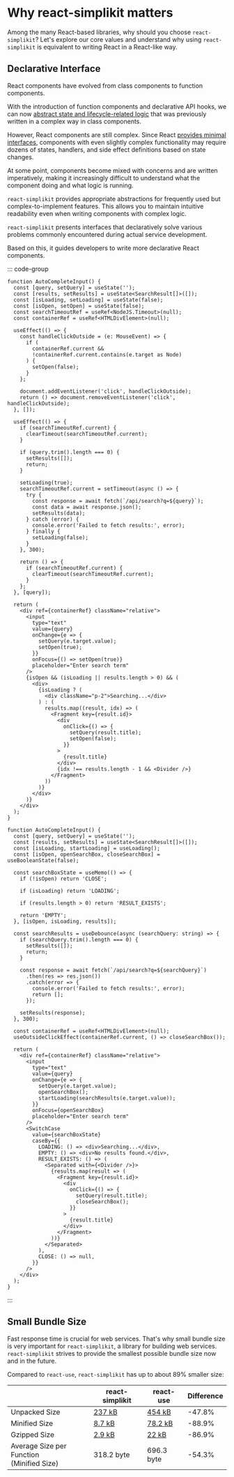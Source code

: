 # Why react-simplikit matters

Among the many React-based libraries, why should you choose `react-simplikit`? Let's explore our core values and understand why using `react-simplikit` is equivalent to writing React in a React-like way.

## Declarative Interface

React components have evolved from class components to function components.

With the introduction of function components and declarative API hooks, we can now [abstract state and lifecycle-related logic](https://legacy.reactjs.org/docs/hooks-intro.html#its-hard-to-reuse-stateful-logic-between-components) that was previously written in a complex way in class components.

However, React components are still complex. Since React [provides minimal interfaces](https://legacy.reactjs.org/docs/design-principles.html#common-abstraction), components with even slightly complex functionality may require dozens of states, handlers, and side effect definitions based on state changes.

At some point, components become mixed with concerns and are written imperatively, making it increasingly difficult to understand what the component doing and what logic is running.

`react-simplikit` provides appropriate abstractions for frequently used but complex-to-implement features. This allows you to maintain intuitive readability even when writing components with complex logic.

`react-simplikit` presents interfaces that declaratively solve various problems commonly encountered during actual service development.

Based on this, it guides developers to write more declarative React components.

::: code-group

```tsx [without-react-simplikit.tsx]
function AutoCompleteInput() {
  const [query, setQuery] = useState('');
  const [results, setResults] = useState<SearchResult[]>([]);
  const [isLoading, setLoading] = useState(false);
  const [isOpen, setOpen] = useState(false);
  const searchTimeoutRef = useRef<NodeJS.Timeout>(null);
  const containerRef = useRef<HTMLDivElement>(null);

  useEffect(() => {
    const handleClickOutside = (e: MouseEvent) => {
      if (
        containerRef.current &&
        !containerRef.current.contains(e.target as Node)
      ) {
        setOpen(false);
      }
    };

    document.addEventListener('click', handleClickOutside);
    return () => document.removeEventListener('click', handleClickOutside);
  }, []);

  useEffect(() => {
    if (searchTimeoutRef.current) {
      clearTimeout(searchTimeoutRef.current);
    }

    if (query.trim().length === 0) {
      setResults([]);
      return;
    }

    setLoading(true);
    searchTimeoutRef.current = setTimeout(async () => {
      try {
        const response = await fetch(`/api/search?q=${query}`);
        const data = await response.json();
        setResults(data);
      } catch (error) {
        console.error('Failed to fetch results:', error);
      } finally {
        setLoading(false);
      }
    }, 300);

    return () => {
      if (searchTimeoutRef.current) {
        clearTimeout(searchTimeoutRef.current);
      }
    };
  }, [query]);

  return (
    <div ref={containerRef} className="relative">
      <input
        type="text"
        value={query}
        onChange={e => {
          setQuery(e.target.value);
          setOpen(true);
        }}
        onFocus={() => setOpen(true)}
        placeholder="Enter search term"
      />
      {isOpen && (isLoading || results.length > 0) && (
        <div>
          {isLoading ? (
            <div className="p-2">Searching...</div>
          ) : (
            results.map((result, idx) => (
              <Fragment key={result.id}>
                <div
                  onClick={() => {
                    setQuery(result.title);
                    setOpen(false);
                  }}
                >
                  {result.title}
                </div>
                {idx !== results.length - 1 && <Divider />}
              </Fragment>
            ))
          )}
        </div>
      )}
    </div>
  );
}
```

```tsx [with-react-simplikit.tsx]
function AutoCompleteInput() {
  const [query, setQuery] = useState('');
  const [results, setResults] = useState<SearchResult[]>([]);
  const [isLoading, startLoading] = useLoading();
  const [isOpen, openSearchBox, closeSearchBox] = useBooleanState(false);

  const searchBoxState = useMemo(() => {
    if (!isOpen) return 'CLOSE';

    if (isLoading) return 'LOADING';

    if (results.length > 0) return 'RESULT_EXISTS';

    return 'EMPTY';
  }, [isOpen, isLoading, results]);

  const searchResults = useDebounce(async (searchQuery: string) => {
    if (searchQuery.trim().length === 0) {
      setResults([]);
      return;
    }

    const response = await fetch(`/api/search?q=${searchQuery}`)
      .then(res => res.json())
      .catch(error => {
        console.error('Failed to fetch results:', error);
        return [];
      });

    setResults(response);
  }, 300);

  const containerRef = useRef<HTMLDivElement>(null);
  useOutsideClickEffect(containerRef.current, () => closeSearchBox());

  return (
    <div ref={containerRef} className="relative">
      <input
        type="text"
        value={query}
        onChange={e => {
          setQuery(e.target.value);
          openSearchBox();
          startLoading(searchResults(e.target.value));
        }}
        onFocus={openSearchBox}
        placeholder="Enter search term"
      />
      <SwitchCase
        value={searchBoxState}
        caseBy={{
          LOADING: () => <div>Searching...</div>,
          EMPTY: () => <div>No results found.</div>,
          RESULT_EXISTS: () => (
            <Separated with={<Divider />}>
              {results.map(result => (
                <Fragment key={result.id}>
                  <div
                    onClick={() => {
                      setQuery(result.title);
                      closeSearchBox();
                    }}
                  >
                    {result.title}
                  </div>
                </Fragment>
              ))}
            </Separated>
          ),
          CLOSE: () => null,
        }}
      />
    </div>
  );
}
```

:::

## Small Bundle Size

Fast response time is crucial for web services. That's why small bundle size is very important for `react-simplikit`, a library for building web services. `react-simplikit` strives to provide the smallest possible bundle size now and in the future.

Compared to `react-use`, `react-simplikit` has up to about 89% smaller size:

|                                               | react-simplikit                                                   | react-use                                                    | Difference |
| --------------------------------------------- | ----------------------------------------------------------------- | ------------------------------------------------------------ | ---------- |
| Unpacked Size                                 | [237 kB](https://www.npmjs.com/package/react-simplikit)           | [454 kB](https://www.npmjs.com/package/react-use)            | -47.8%     |
| Minified Size                                 | [8.7 kB](https://bundlephobia.com/package/react-simplikit@0.0.29) | [78.2 kB](https://bundlephobia.com/package/react-use@17.6.0) | -88.9%     |
| Gzipped Size                                  | [2.9 kB](https://bundlephobia.com/package/react-simplikit@0.0.29) | [22 kB](https://bundlephobia.com/package/react-use@17.6.0)   | -86.9%     |
| Average Size per Function<br/>(Minified Size) | 318.2 byte                                                        | 696.3 byte                                                   | -54.3%     |
